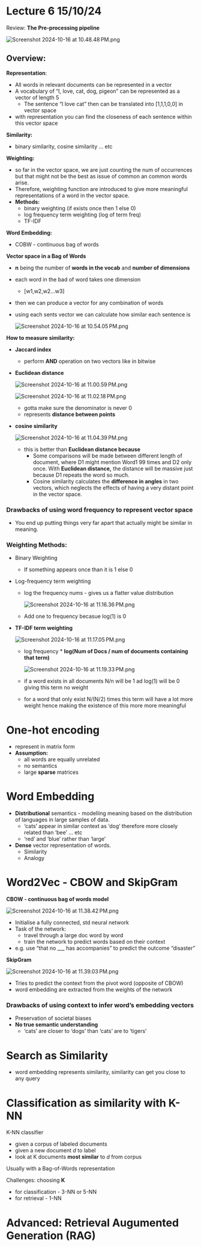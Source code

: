 # Lecture 6 15/10/24

Review: **The Pre-processing pipeline**

![Screenshot 2024-10-16 at 10.48.48 PM.png](Lecture%206%2015%2010%2024%20120224ca354c8017bdf0c9978dbbc5fa/Screenshot_2024-10-16_at_10.48.48_PM.png)

## Overview:

**Representation**:

- All words in relevant documents can be represented in a vector
- A vocabulary of “I, love, cat, dog, pigeon” can be represented as a vector of length 5
    - The sentence “I love cat” then can be translated into [1,1,1,0,0] in vector space
- with representation you can find the closeness of each sentence within this vector space

**Similarity:**

- binary similarity, cosine similarity … etc

**Weighting:**

- so far in the vector space, we are just counting the num of occurrences but that might not be the best as issue of common an common words arise.
- Therefore, weighting function are introduced to give more meaningful representations of a word in the vector space.
- **Methods:**
    - binary weighting (if exists once then 1 else 0)
    - log frequency term weighting (log of term freq)
    - TF-IDF

**Word Embedding:**

- COBW - continuous bag of words

**Vector space in a Bag of Words**

- **n** being the number of **words in the vocab** and **number of dimensions**
- each word in the bad of word takes one dimension
    - [w1,w2,w2…w3]
- then we can produce a vector for any combination of words
- using each sents vector we can calculate how similar each sentence is
    
    ![Screenshot 2024-10-16 at 10.54.05 PM.png](Lecture%206%2015%2010%2024%20120224ca354c8017bdf0c9978dbbc5fa/Screenshot_2024-10-16_at_10.54.05_PM.png)
    

**How to measure similarity:**

- **Jaccard index**
    - perform **AND** operation on two vectors like in bitwise
- **Euclidean distance**
    
    ![Screenshot 2024-10-16 at 11.00.59 PM.png](Lecture%206%2015%2010%2024%20120224ca354c8017bdf0c9978dbbc5fa/Screenshot_2024-10-16_at_11.00.59_PM.png)
    
    ![Screenshot 2024-10-16 at 11.02.18 PM.png](Lecture%206%2015%2010%2024%20120224ca354c8017bdf0c9978dbbc5fa/Screenshot_2024-10-16_at_11.02.18_PM.png)
    
    - gotta make sure the denominator is never 0
    - represents **distance between points**
- **cosine similarity**
    
    ![Screenshot 2024-10-16 at 11.04.39 PM.png](Lecture%206%2015%2010%2024%20120224ca354c8017bdf0c9978dbbc5fa/Screenshot_2024-10-16_at_11.04.39_PM.png)
    
    - this is better than **Euclidean distance because**
        - Some comparisons will be made between different length of document, where D1 might mention Word1 99 times and D2 only once. With **Euclidean distance,** the distance will be massive just because D1 repeats the word so much.
        - Cosine similarity calculates the **difference in angles** in two vectors, which neglects the effects of having a very distant point in the vector space.

### **Drawbacks of using word frequency to represent vector space**

- You end up putting things very far apart that actually might be similar in meaning.

### Weighting Methods:

- Binary Weighting
    - If something appears once than it is 1 else 0
- Log-frequency term weighting
    - log the frequency nums - gives us a flatter value distribution
        
        ![Screenshot 2024-10-16 at 11.16.36 PM.png](Lecture%206%2015%2010%2024%20120224ca354c8017bdf0c9978dbbc5fa/Screenshot_2024-10-16_at_11.16.36_PM.png)
        
    - Add one to frequency becasue log(1) is 0
- **TF-IDF term weighting**
    
    ![Screenshot 2024-10-16 at 11.17.05 PM.png](Lecture%206%2015%2010%2024%20120224ca354c8017bdf0c9978dbbc5fa/Screenshot_2024-10-16_at_11.17.05_PM.png)
    
    - log frequency * **log(Num of Docs / num of documents containing that term)**
        
        ![Screenshot 2024-10-16 at 11.19.33 PM.png](Lecture%206%2015%2010%2024%20120224ca354c8017bdf0c9978dbbc5fa/Screenshot_2024-10-16_at_11.19.33_PM.png)
        
    - if a word exists in all documents N/n will be 1 ad log(1) will be 0 giving this term no weight
    - for a word that only exist N/(N/2) times this term will have a lot more weight hence making the existence of this more more meaningful

# One-hot encoding

- represent in matrix form
- **Assumption:**
    - all words are equally unrelated
    - no semantics
    - large **sparse** matrices

# Word Embedding

- **Distributional** semantics - modelling meaning based on the distribution of languages in large samples of data.
    - ‘cats’ appear in similar context as ‘dog’ therefore more closely related than ‘bee’ … etc
    - ‘red’ and ‘blue’ rather than ‘large’
- **Dense** vector representation of words.
    - Similarity
    - Analogy

# Word2Vec - CBOW and SkipGram

**CBOW - continuous bag of words model**

![Screenshot 2024-10-16 at 11.38.42 PM.png](Lecture%206%2015%2010%2024%20120224ca354c8017bdf0c9978dbbc5fa/Screenshot_2024-10-16_at_11.38.42_PM.png)

- Initialise a fully connected, std neural network
- Task of the network:
    - travel through a large doc word by word
    - train the network to predict words based on their context
- e.g. use “that no ___ has accompanies” to predict the outcome “disaster”

**SkipGram**

![Screenshot 2024-10-16 at 11.39.03 PM.png](Lecture%206%2015%2010%2024%20120224ca354c8017bdf0c9978dbbc5fa/Screenshot_2024-10-16_at_11.39.03_PM.png)

- Tries to predict the context from the pivot word (opposite of CBOW)
- word embedding are extracted from the weights of the network

### Drawbacks of using context to infer word’s embedding vectors

- Preservation of societal biases
- **No true semantic understanding**
    - ‘cats’ are closer to ‘dogs’ than ‘cats’ are to ‘tigers’

# Search as Similarity

- word embedding represents similarity, similarity can get you close to any query

# Classification as similarity with K-NN

K-NN classifier

- given a corpus of labeled documents
- given a new document *d* to label
- look at K documents **most similar** to *d* from corpus

Usually with a Bag-of-Words representation

Challenges: choosing **K**

- for classification - 3-NN or 5-NN
- for retrieval - 1-NN

# Advanced: Retrieval Augumented Generation (RAG)